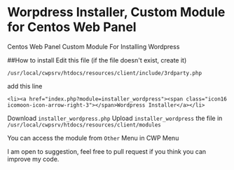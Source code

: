 # Worpdress Installer, Custom Module for Centos Web Panel
Centos Web Panel Custom Module For Installing Wordpress

##How to install 
Edit this file (if the file doesn't exist, create it)

    /usr/local/cwpsrv/htdocs/resources/client/include/3rdparty.php
    
add this line

    <li><a href="index.php?module=installer_wordpress"><span class="icon16 icomoon-icon-arrow-right-3"></span>Wordpress Installer</a></li>

Download `installer_wordpress.php`
Upload `installer_wordpress` the file in `/usr/local/cwpsrv/htdocs/resources/client/modules`

You can access the module from `Other` Menu in CWP Menu

I am open to suggestion, feel free to pull request if you think you can improve my code.
